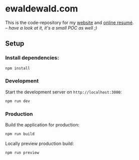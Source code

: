# ewaldewald.com

This is the code-repository for my [website](https://www.ewaldewald.com) and [online resumé](https://www.ewaldewald.com/cv).  
_– have a look at it, it's a small POC as well ;)_

## Setup

### Install dependencies:

```bash
npm install
```

### Development

Start the development server on `http://localhost:3000`:

```bash
npm run dev
```

### Production

Build the application for production:

```bash
npm run build
```

Locally preview production build:

```bash
npm run preview
```
